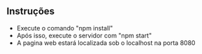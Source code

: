 ## Instruções

- Execute o comando "npm install"
- Após isso, execute o servidor com "npm start"
- A pagina web estará localizada sob o localhost na porta 8080
